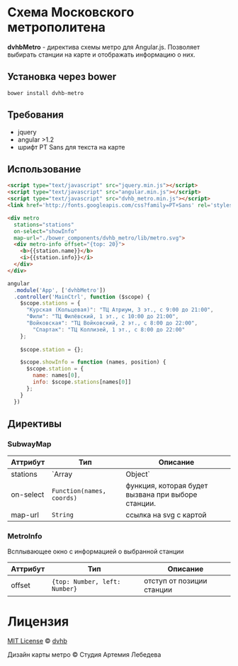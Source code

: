 # Схема Московского метрополитена

**dvhbMetro** - директива схемы метро для Angular.js. Позволяет выбирать станции на карте и отображать информацию о них.

## Установка через bower

```
bower install dvhb-metro
```

## Требования

- jquery
- angular >1.2
- шрифт PT Sans для текста на карте

## Использование

```html
<script type="text/javascript" src="jquery.min.js"></script>
<script type="text/javascript" src="angular.min.js"></script>
<script type="text/javascript" src="dvhb_metro.min.js"></script>
<link href='http://fonts.googleapis.com/css?family=PT+Sans' rel='stylesheet' type='text/css'>
```
```html
<div metro 
  stations="stations" 
  on-select="showInfo" 
  map-url="./bower_components/dvhb_metro/lib/metro.svg">
  <div metro-info offset="{top: 20}">
    <b>{{station.name}}</b>
    <i>{{station.info}}</i>
  </div>
</div>
```

```js
angular
  .module('App', ['dvhbMetro'])
  .controller('MainCtrl', function ($scope) {
    $scope.stations = {
      "Курская (Кольцевая)": "ТЦ Атриум, 3 эт., с 9:00 до 21:00",
      "Фили": "ТЦ Филёвский, 1 эт., с 10:00 до 21:00",
      "Войковская": "ТЦ Войковский, 2 эт., с 8:00 до 22:00",
        "Спартак": "ТЦ Коллизей, 1 эт., с 8:00 до 22:00"
    };
  
    $scope.station = {};

    $scope.showInfo = function (names, position) {
      $scope.station = {
        name: names[0], 
        info: $scope.stations[names[0]]
      };
    }
  })
```

## Директивы

### SubwayMap


Аттрибут | Тип | Описание 
---------|-----|---------
stations | `Array<String> | Object` | список активных (доступных для выбора) станций. Может быть массивом с именами станций или объектом, где каждый ключ является названием станции
on-select | `Function(names, coords)` | функция, которая будет вызвана при выборе станции. 
map-url | `String` | ссылка на svg с картой

### MetroInfo

Всплывающее окно с информацией о выбранной станции

Аттрибут | Тип | Описание
---------|-----|-----------
offset|`{top: Number, left: Number}`| отступ от позиции станции

# Лицензия

[MIT License](./LICENSE) © [dvhb](http://dvhb.ru/)

Дизайн карты метро © Студия Артемия Лебедева